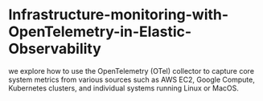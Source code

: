 # Infrastructure-monitoring-with-OpenTelemetry-in-Elastic-Observability
we explore how to use the OpenTelemetry (OTel) collector to capture core system metrics from various sources such as AWS EC2, Google Compute, Kubernetes clusters, and individual systems running Linux or MacOS.
